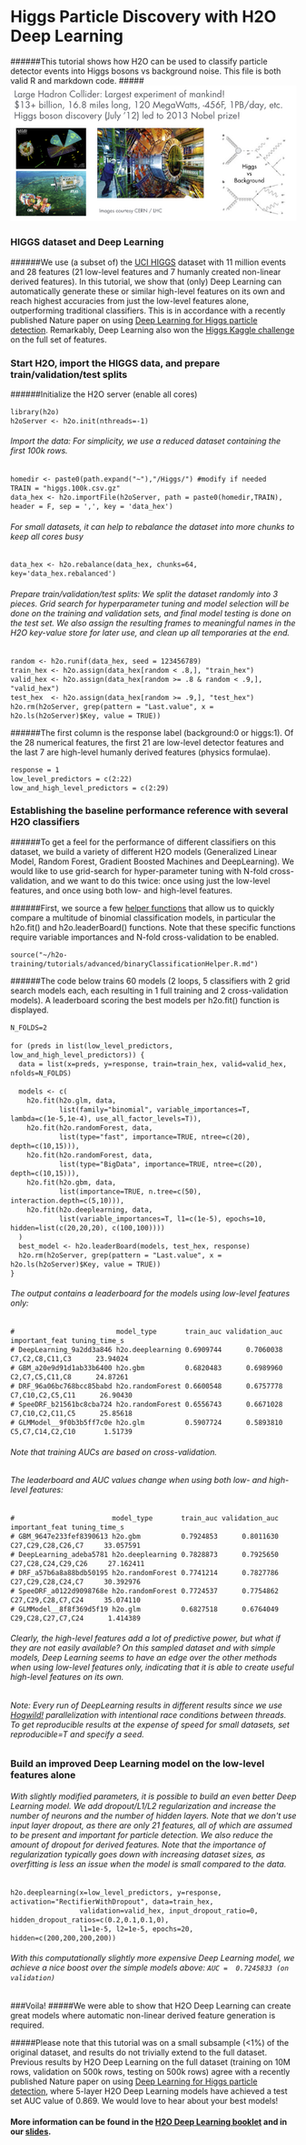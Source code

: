 # Higgs Particle Discovery with H2O Deep Learning

######This tutorial shows how H2O can be used to classify particle detector events into Higgs bosons vs background noise. This file is both valid R and markdown code.
#####![](images/higgs.png)
### HIGGS dataset and Deep Learning
######We use (a subset of) the [UCI HIGGS](https://archive.ics.uci.edu/ml/datasets/HIGGS/) dataset with 11 million events and 28 features (21 low-level features and 7 humanly created non-linear derived features). In this tutorial, we show that (only) Deep Learning can automatically generate these or similar high-level features on its own and reach highest accuracies from just the low-level features alone, outperforming traditional classifiers. This is in accordance with a recently published Nature paper on using [Deep Learning for Higgs particle detection](http://www.slideshare.net/0xdata/how-to-win-data-science-competitions-with-deep-learning/33). Remarkably, Deep Learning also won the [Higgs Kaggle challenge](https://www.kaggle.com/c/higgs-boson/forums/t/10425/code-release) on the full set of features.



### Start H2O, import the HIGGS data, and prepare train/validation/test splits

######Initialize the H2O server (enable all cores)

    library(h2o)
    h2oServer <- h2o.init(nthreads=-1)
 

###### Import the data: For simplicity, we use a reduced dataset containing the first 100k rows.

    homedir <- paste0(path.expand("~"),"/Higgs/") #modify if needed
    TRAIN = "higgs.100k.csv.gz"
    data_hex <- h2o.importFile(h2oServer, path = paste0(homedir,TRAIN), header = F, sep = ',', key = 'data_hex')
    
###### For small datasets, it can help to rebalance the dataset into more chunks to keep all cores busy

    data_hex <- h2o.rebalance(data_hex, chunks=64, key='data_hex.rebalanced')

###### Prepare train/validation/test splits: We split the dataset randomly into 3 pieces. Grid search for hyperparameter tuning and model selection will be done on the training and validation sets, and final model testing is done on the test set. We also assign the resulting frames to meaningful names in the H2O key-value store for later use, and clean up all temporaries at the end.

    random <- h2o.runif(data_hex, seed = 123456789)
    train_hex <- h2o.assign(data_hex[random < .8,], "train_hex")
    valid_hex <- h2o.assign(data_hex[random >= .8 & random < .9,], "valid_hex")
    test_hex  <- h2o.assign(data_hex[random >= .9,], "test_hex")
    h2o.rm(h2oServer, grep(pattern = "Last.value", x = h2o.ls(h2oServer)$Key, value = TRUE))
 
######The first column is the response label (background:0 or higgs:1). Of the 28 numerical features, the first 21 are low-level detector features and the last 7 are high-level humanly derived features (physics formulae).
  
    response = 1
    low_level_predictors = c(2:22)
    low_and_high_level_predictors = c(2:29)

### Establishing the baseline performance reference with several H2O classifiers
######To get a feel for the performance of different classifiers on this dataset, we build a variety of different H2O models (Generalized Linear Model, Random Forest, Gradient Boosted Machines and DeepLearning). We would like to use grid-search for hyper-parameter tuning with N-fold cross-validation, and we want to do this twice: once using just the low-level features, and once using both low- and high-level features.

######First, we source a few [helper functions](../binaryClassificationHelper.R.html) that allow us to quickly compare a multitude of binomial classification models, in particular the h2o.fit() and h2o.leaderBoard() functions.  Note that these specific functions require variable importances and N-fold cross-validation to be enabled.

    source("~/h2o-training/tutorials/advanced/binaryClassificationHelper.R.md")

######The code below trains 60 models (2 loops, 5 classifiers with 2 grid search models each, each resulting in 1 full training and 2 cross-validation models). A leaderboard scoring the best models per h2o.fit() function is displayed.

    N_FOLDS=2
    
    for (preds in list(low_level_predictors, low_and_high_level_predictors)) {
      data = list(x=preds, y=response, train=train_hex, valid=valid_hex, nfolds=N_FOLDS)
      
      models <- c(
        h2o.fit(h2o.glm, data, 
                list(family="binomial", variable_importances=T, lambda=c(1e-5,1e-4), use_all_factor_levels=T)),
        h2o.fit(h2o.randomForest, data, 
                list(type="fast", importance=TRUE, ntree=c(20), depth=c(10,15))),
        h2o.fit(h2o.randomForest, data, 
                list(type="BigData", importance=TRUE, ntree=c(20), depth=c(10,15))),
        h2o.fit(h2o.gbm, data, 
                list(importance=TRUE, n.tree=c(50), interaction.depth=c(5,10))),
        h2o.fit(h2o.deeplearning, data, 
                list(variable_importances=T, l1=c(1e-5), epochs=10, hidden=list(c(20,20,20), c(100,100))))
      )
      best_model <- h2o.leaderBoard(models, test_hex, response)
      h2o.rm(h2oServer, grep(pattern = "Last.value", x = h2o.ls(h2oServer)$Key, value = TRUE))
    }
    
###### The output contains a leaderboard for the models using low-level features only:
    
    #                         model_type       train_auc validation_auc   important_feat tuning_time_s
    # DeepLearning_9a2dd3a846 h2o.deeplearning 0.6909744      0.7060038  C7,C2,C8,C11,C3      23.94024
    # GBM_a20e9d91d1ab33b6400 h2o.gbm          0.6820483      0.6989960  C2,C7,C5,C11,C8      24.87261
    # DRF_96a06bc768bcc85babd h2o.randomForest 0.6600548      0.6757778 C7,C10,C2,C5,C11      26.90430
    # SpeeDRF_b21561bc8cba724 h2o.randomForest 0.6556743      0.6671028 C7,C10,C2,C11,C5      25.85618
    # GLMModel__9f0b3b5ff7c0e h2o.glm          0.5907724      0.5893810 C5,C7,C14,C2,C10       1.51739

###### Note that training AUCs are based on cross-validation.

###### The leaderboard and AUC values change when using both low- and high-level features:
  
    #                        model_type       train_auc validation_auc      important_feat tuning_time_s
    # GBM_9647e233fef8390613 h2o.gbm          0.7924853      0.8011630  C27,C29,C28,C26,C7     33.057591
    # DeepLearning_adeba5781 h2o.deeplearning 0.7828873      0.7925650 C27,C28,C24,C29,C26     27.162411
    # DRF_a57b6a8a88bdb50195 h2o.randomForest 0.7741214      0.7827786  C27,C29,C28,C24,C7     30.392976
    # SpeeDRF_a0122d9098768e h2o.randomForest 0.7724537      0.7754862  C27,C29,C28,C7,C24     35.074110
    # GLMModel__8f8f369d5f19 h2o.glm          0.6827518      0.6764049  C29,C28,C27,C7,C24      1.414389

###### Clearly, the high-level features add a lot of predictive power, but what if they are not easily available? On this sampled dataset and with simple models, Deep Learning seems to have an edge over the other methods when using low-level features only, indicating that it is able to create useful high-level features on its own.

###### *Note:* Every run of DeepLearning results in different results since we use [Hogwild!](http://www.eecs.berkeley.edu/~brecht/papers/hogwildTR.pdf) parallelization with intentional race conditions between threads.  To get reproducible results at the expense of speed for small datasets, set reproducible=T and specify a seed.

### Build an improved Deep Learning model on the low-level features alone
###### With slightly modified parameters, it is possible to build an even better Deep Learning model. We add dropout/L1/L2 regularization and increase the number of neurons and the number of hidden layers. Note that we don't use input layer dropout, as there are only 21 features, all of which are assumed to be present and important for particle detection. We also reduce the amount of dropout for derived features. Note that the importance of regularization typically goes down with increasing dataset sizes, as overfitting is less an issue when the model is small compared to the data.
    
    h2o.deeplearning(x=low_level_predictors, y=response, activation="RectifierWithDropout", data=train_hex, 
                     validation=valid_hex, input_dropout_ratio=0, hidden_dropout_ratios=c(0.2,0.1,0.1,0),
                     l1=1e-5, l2=1e-5, epochs=20, hidden=c(200,200,200,200))
   
###### With this computationally slightly more expensive Deep Learning model, we achieve a nice boost over the simple models above: `AUC =  0.7245833 (on validation)`    

###Voila!
#####We were able to show that H2O Deep Learning can create great models where automatic non-linear derived feature generation is required.

#####Please note that this tutorial was on a small subsample (<1%) of the original dataset, and results do not trivially extend to the full dataset. Previous results by H2O Deep Learning on the full dataset (training on 10M rows, validation on 500k rows, testing on 500k rows) agree with a recently published Nature paper on using [Deep Learning for Higgs particle detection](http://www.slideshare.net/0xdata/how-to-win-data-science-competitions-with-deep-learning/33), where 5-layer H2O Deep Learning models have achieved a test set AUC value of 0.869. We would love to hear about your best models!

#### More information can be found in the [H2O Deep Learning booklet](https://t.co/kWzyFMGJ2S) and in our [slides](http://www.slideshare.net/0xdata/presentations).
